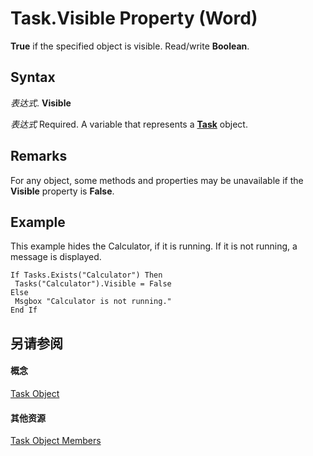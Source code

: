 
# Task.Visible Property (Word)

 **True** if the specified object is visible. Read/write **Boolean**.


## Syntax

 _表达式_. **Visible**

 _表达式_ Required. A variable that represents a **[Task](8802fcd5-0947-2ea0-308a-376077633e34.md)** object.


## Remarks

For any object, some methods and properties may be unavailable if the  **Visible** property is **False**.


## Example

This example hides the Calculator, if it is running. If it is not running, a message is displayed.


```
If Tasks.Exists("Calculator") Then 
 Tasks("Calculator").Visible = False 
Else 
 Msgbox "Calculator is not running." 
End If
```


## 另请参阅


#### 概念


[Task Object](8802fcd5-0947-2ea0-308a-376077633e34.md)
#### 其他资源


[Task Object Members](http://msdn.microsoft.com/library/0697f813-7087-e031-9ad0-a11a0969c201%28Office.15%29.aspx)